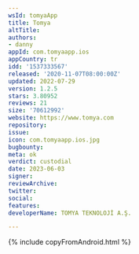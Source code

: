 ```yaml
---
wsId: tomyaApp
title: Tomya
altTitle: 
authors:
- danny 
appId: com.tomyaapp.ios
appCountry: tr
idd: '1537333567'
released: '2020-11-07T08:00:00Z'
updated: 2022-07-29
version: 1.2.5
stars: 3.80952
reviews: 21
size: '70612992'
website: https://www.tomya.com
repository: 
issue: 
icon: com.tomyaapp.ios.jpg
bugbounty: 
meta: ok
verdict: custodial
date: 2023-06-03
signer: 
reviewArchive: 
twitter: 
social: 
features: 
developerName: TOMYA TEKNOLOJİ A.Ş.

---
```


{% include copyFromAndroid.html %}